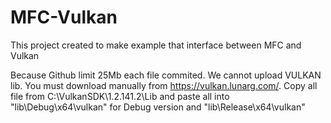 # MFC-Vulkan
This project created to make example that interface between MFC and Vulkan

Because Github limit 25Mb each file commited. We cannot upload VULKAN lib.
You must download manually from https://vulkan.lunarg.com/.
Copy all file from C:\VulkanSDK\1.2.141.2\Lib and paste all into "lib\Debug\x64\vulkan" for Debug version and "lib\Release\x64\vulkan"
